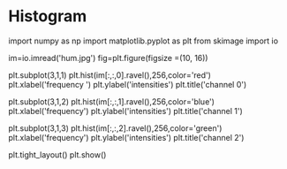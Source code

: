 # Histogram
import numpy as np
import matplotlib.pyplot as plt
from skimage import io

im=io.imread('hum.jpg')
fig=plt.figure(figsize =(10, 16))


plt.subplot(3,1,1)
plt.hist(im[:,:,0].ravel(),256,color='red')
plt.xlabel('frequency   ')
plt.ylabel('intensities')
plt.title('channel 0')

plt.subplot(3,1,2)
plt.hist(im[:,:,1].ravel(),256,color='blue')
plt.xlabel('frequency')
plt.ylabel('intensities')
plt.title('channel 1')

plt.subplot(3,1,3)
plt.hist(im[:,:,2].ravel(),256,color='green')
plt.xlabel('frequency')
plt.ylabel('intensities')
plt.title('channel 2')

plt.tight_layout()
plt.show()
